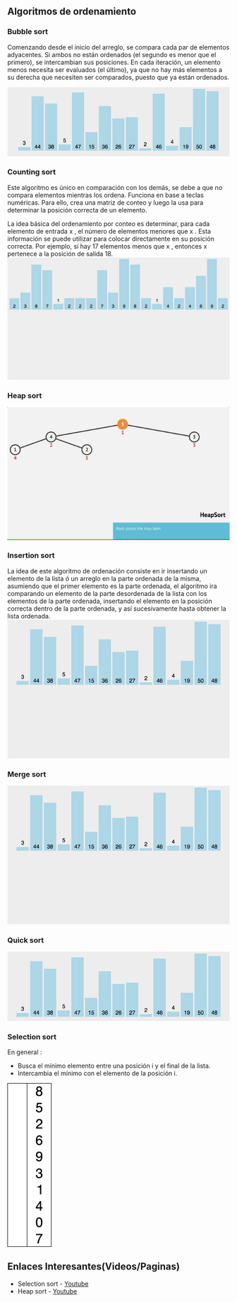 ## Algoritmos de ordenamiento

### Bubble sort
Comenzando desde el inicio del arreglo, se compara cada par de elementos adyacentes. Si ambos no están ordenados (el segundo es menor que el primero), se intercambian sus posiciones. En cada iteración, un elemento menos necesita ser evaluados (el último), ya que no hay más elementos a su derecha que necesiten ser comparados, puesto que ya están ordenados.

![BubbleSort animation](/Practica01/images/+/bubble.gif)

### Counting sort
Este algoritmo es único en comparación con los demás, se debe a que no compara elementos mientras los ordena. Funciona en base a teclas numéricas. Para ello, crea una matriz de conteo y luego la usa para determinar la posición correcta de un elemento.

La idea básica del ordenamiento por conteo es determinar, para cada elemento de entrada x , el número de elementos menores que x . Esta información se puede utilizar para colocar directamente en su posición correcta. Por ejemplo, si hay 17 elementos menos que x , entonces x pertenece a la posición de salida 18.
![CountingSort animation](/Practica01/images/+/counting.gif)

### Heap sort
![HeapSort animation](/Practica01/images/+/heap.gif)

### Insertion sort
La idea de este algoritmo de ordenación consiste en ir insertando un elemento de la lista ó un arreglo en la parte ordenada de la misma, asumiendo que el primer elemento es la parte ordenada, el algoritmo ira comparando un elemento de la parte desordenada de la lista con los elementos de la parte ordenada, insertando el elemento en la posición correcta dentro de la parte ordenada, y así sucesivamente hasta obtener la lista ordenada.
![InsertionSort animation](/Practica01/images/+/insertion.gif)

### Merge sort
![MergeSort animation](/Practica01/images/+/merge.gif)

### Quick sort
![QuickSort animation](/Practica01/images/+/quick.gif)

### Selection sort
En general : 
 - Busca el mínimo elemento entre una posición i y el final de la lista.
 - Intercambia el mínimo con el elemento de la posición i.

![SelectionSort animation](/Practica01/images/+/selection.gif)

## Enlaces Interesantes(Videos/Paginas)
* Selection sort - [Youtube](https://www.youtube.com/watch?v=GUDLRan2DWM)
* Heap sort - [Youtube](https://www.youtube.com/watch?v=2DmK_H7IdTo)
